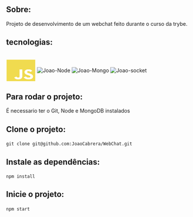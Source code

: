 ## Sobre:

Projeto de desenvolvimento de um webchat feito durante o curso da trybe.

## tecnologias:

<div style="display: inline_block"><br>
   <img align="center" alt="Joao-Js" height="60" width="80" src="https://raw.githubusercontent.com/devicons/devicon/master/icons/javascript/javascript-plain.svg">
   <img align="center" alt="Joao-Node" height="60" width="80" src="https://cdn.jsdelivr.net/gh/devicons/devicon/icons/nodejs/nodejs-plain-wordmark.svg">
   <img align="center" alt="Joao-Mongo" height="60" width="80" src="https://cdn.jsdelivr.net/gh/devicons/devicon/icons/mongodb/mongodb-original-wordmark.svg">
   <img align="center" alt="Joao-socket" height="60" width="80" src="https://cdn.jsdelivr.net/gh/devicons/devicon/icons/socketio/socketio-original-wordmark.svg">
</div>

## Para rodar o projeto:

É necessario ter o Git, Node e MongoDB instalados

## Clone o projeto:

`git clone git@github.com:JoaoCabrera/WebChat.git`

## Instale as dependências:

`npm install`

## Inicie o projeto:

`npm start`

